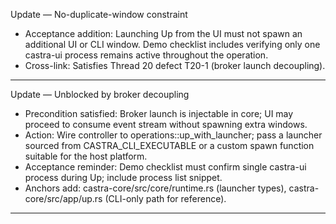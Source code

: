 Update — No-duplicate-window constraint

- Acceptance addition: Launching Up from the UI must not spawn an additional UI or CLI window. Demo checklist includes verifying only one castra-ui process remains active throughout the operation.
- Cross-link: Satisfies Thread 20 defect T20-1 (broker launch decoupling).


---

Update — Unblocked by broker decoupling

- Precondition satisfied: Broker launch is injectable in core; UI may proceed to consume event stream without spawning extra windows.
- Action: Wire controller to operations::up_with_launcher; pass a launcher sourced from CASTRA_CLI_EXECUTABLE or a custom spawn function suitable for the host platform.
- Acceptance reminder: Demo checklist must confirm single castra-ui process during Up; include process list snippet.
- Anchors add: castra-core/src/core/runtime.rs (launcher types), castra-core/src/app/up.rs (CLI-only path for reference).


---

